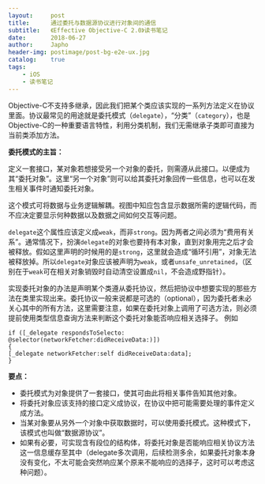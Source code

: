```yaml
---
layout:     post
title:      通过委托与数据源协议进行对象间的通信
subtitle:   《Effective Objective-C 2.0》读书笔记
date:       2018-06-27
author:     Japho
header-img: postimage/post-bg-e2e-ux.jpg
catalog:    true
tags:
    - iOS
    - 读书笔记
---
```


Objective-C不支持多继承，因此我们把某个类应该实现的一系列方法定义在协议里面。协议最常见的用途就是委托模式（`delegate`），“分类”（`category`），也是Objective-C的一种重要语言特性，利用分类机制，我们无需继承子类即可直接为当前类添加方法。

**委托模式的主旨：**

定义一套接口，某对象若想接受另一个对象的委托，则需遵从此接口。以便成为其“委托对象”。这里“另一个对象”则可以给其委托对象回传一些信息，也可以在发生相关事件时通知委托对象。

这个模式可将数据与业务逻辑解耦。视图中知应包含显示数据所需的逻辑代码，而不应决定要显示何种数据以及数据之间如何交互等问题。

`delegate`这个属性应该定义成`weak`，而非`strong`。因为两者之间必须为“费用有关系”。通常情况下，扮演`delegate`的对象也要持有本对象，直到对象用完之后才会被释放。假如这里声明的时候用的是`strong`，这里就会造成“循环引用”，对象无法被释放掉。所以`delegate`对象应该被声明为`weak`，或者`unsafe_unretained`，（区别在于`weak`可在相关对象销毁时自动清空设置成`nil`，不会造成野指针）。

实现委托对象的办法是声明某个类遵从委托协议，然后把协议中想要实现的那些方法在类里实现出来。委托协议一般来说都是可选的（optional），因为委托者未必关心其中的所有方法，这里需要注意，如果在委托对象上调用了可选方法，则必须提前使用类型信息查询方法来判断这个委托对象能否响应相关选择子。
例如

```
if ([_delegate respondsToSelecto: @selector(networkFetcher:didReceiveData:)])
{
[_delegate networkFetcher:self didReceiveData:data];
}
```

**要点：**

- 委托模式为对象提供了一套接口，使其可由此将相关事件告知其他对象。
- 将委托对象应该支持的接口定义成协议，在协议中把可能需要处理的事件定义成方法。
- 当某对象要从另外一个对象中获取数据时，可以使用委托模式。这种模式下，该模式也叫做“数据源协议”。
- 如果有必要，可实现含有段位的结构体，将委托对象是否能响应相关协议方法这一信息缓存至其中（delegate多次调用，后续检测多余，如果委托对象本身没有变化，不太可能会突然响应某个原来不能响应的选择子，这时可以考虑这种问题）。











